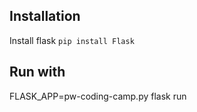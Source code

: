 ## Installation

Install flask
`pip install Flask`

## Run with

FLASK_APP=pw-coding-camp.py flask run